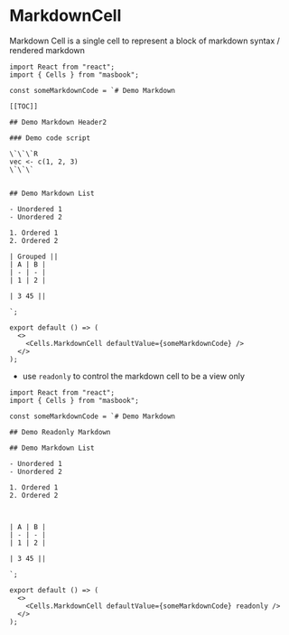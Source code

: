 # MarkdownCell

Markdown Cell is a single cell to represent a block of markdown syntax / rendered markdown

```tsx
import React from "react";
import { Cells } from "masbook";

const someMarkdownCode = `# Demo Markdown

[[TOC]]

## Demo Markdown Header2

### Demo code script

\`\`\`R
vec <- c(1, 2, 3)
\`\`\`


## Demo Markdown List

- Unordered 1
- Unordered 2

1. Ordered 1
2. Ordered 2

| Grouped ||
| A | B |
| - | - |
| 1 | 2 |

| 3 45 ||

`;

export default () => (
  <>
    <Cells.MarkdownCell defaultValue={someMarkdownCode} />
  </>
);
```

- use `readonly` to control the markdown cell to be a view only

```tsx
import React from "react";
import { Cells } from "masbook";

const someMarkdownCode = `# Demo Markdown

## Demo Readonly Markdown

## Demo Markdown List

- Unordered 1
- Unordered 2

1. Ordered 1
2. Ordered 2



| A | B |
| - | - |
| 1 | 2 |

| 3 45 ||

`;

export default () => (
  <>
    <Cells.MarkdownCell defaultValue={someMarkdownCode} readonly />
  </>
);
```
